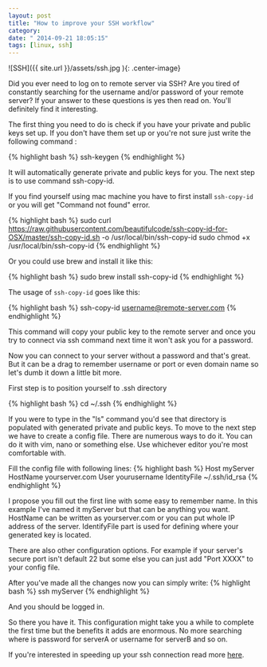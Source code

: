 ```yaml
---
layout: post
title: "How to improve your SSH workflow"
category: 
date: " 2014-09-21 18:05:15"
tags: [linux, ssh]
---
```


![SSH]({{ site.url }}/assets/ssh.jpg ){: .center-image}

Did you ever need to log on to remote server via SSH? Are you tired of constantly
searching for the username and/or password of your remote server? If your answer to these questions
is yes then read on. You'll definitely find it interesting.

The first thing you need to do is check if you have your private and public keys set up.
If you don't have them set up or you're not sure just write the following command :

{% highlight bash  %}
    ssh-keygen
{% endhighlight %}

It will automatically generate private and public keys for you. The next step is to use command
ssh-copy-id.

If you find yourself using mac machine you have to first install <code>ssh-copy-id</code> or
you will get "Command not found" error.

{% highlight bash  %}
sudo curl https://raw.githubusercontent.com/beautifulcode/ssh-copy-id-for-OSX/master/ssh-copy-id.sh -o /usr/local/bin/ssh-copy-id
sudo chmod +x /usr/local/bin/ssh-copy-id
{% endhighlight %}

Or you could use brew and install it like this:

{% highlight bash  %}
    sudo brew install ssh-copy-id
{% endhighlight %}

The usage of <code>ssh-copy-id</code> goes like this:

{% highlight bash  %}
    ssh-copy-id username@remote-server.com
{% endhighlight %}

This command will copy your public key to the remote server and once you try to connect via
ssh command next time it won't ask you for a password.

Now you can connect to your server without a password and that's great. But it can be a drag to remember
username or port or even domain name so let's dumb it down a little bit more.

First step is to position yourself to .ssh directory

{% highlight bash  %}
cd ~/.ssh
{% endhighlight %}

If you were to type in the "ls" command you'd see that directory is populated with generated private and
public keys. To move to the next step we have to create a config file. There are numerous ways
to do it. You can do it with vim, nano or something else. Use whichever editor you're
most comfortable with.

Fill the config file with following lines:
{% highlight bash  %}
Host myServer
HostName yourserver.com
User yourusername
IdentityFile ~/.ssh/id_rsa
{% endhighlight %}

I propose you fill out the first line with some easy to remember name. In this example I've named it
myServer but that can be anything you want. HostName can be written as yourserver.com or you can
put whole IP address of the server.
IdentifyFile part is used for defining where your generated key is located.

There are also other configuration options. For example if your server's secure port isn't default 22 but some else
 you can just add "Port XXXX" to your config file.

After you've made all the changes now you can simply write:
{% highlight bash  %}
ssh myServer
{% endhighlight %}

And you should be logged in.

So there you have it. This configuration might take you a while to complete the first time but the
benefits it adds are enormous. No more searching where is password for serverA or
username for serverB and so on.

If you're interested in speeding up your ssh connection read more <a href="https://puppetlabs.com/blog/speed-up-ssh-by-reusing-connections" title="puppetlabs">here</a>.

